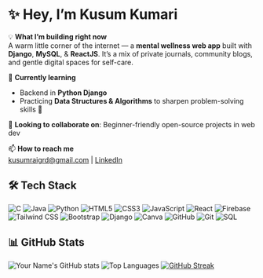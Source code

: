 # ✨ Hey, I’m Kusum Kumari  

💡 **What I’m building right now**  
A warm little corner of the internet — a **mental wellness web app** built with **Django**, **MySQL**, & **ReactJS**. It’s a mix of private journals, community blogs, and gentle digital spaces for self-care. 

🌱 **Currently learning**  
- Backend in **Python Django**  
- Practicing **Data Structures & Algorithms** to sharpen problem-solving skills 🧠

🤝 **Looking to collaborate on**: Beginner-friendly open-source projects in web dev

📫 **How to reach me**  
[kusumraigrd@gmail.com](mailto:kusumraigrd@gmail.com) | [LinkedIn](https://www.linkedin.com/in/kusum-07-kumari/)
 
## 🛠 Tech Stack

![C](https://img.shields.io/badge/C-00599C?style=for-the-badge&logo=c&logoColor=white)
![Java](https://img.shields.io/badge/Java-007396?style=for-the-badge&logo=java&logoColor=white)
![Python](https://img.shields.io/badge/Python-3776AB?style=for-the-badge&logo=python&logoColor=white)
![HTML5](https://img.shields.io/badge/HTML5-E34F26?style=for-the-badge&logo=html5&logoColor=white)
![CSS3](https://img.shields.io/badge/CSS3-1572B6?style=for-the-badge&logo=css3&logoColor=white)
![JavaScript](https://img.shields.io/badge/JavaScript-F7DF1E?style=for-the-badge&logo=javascript&logoColor=black)
![React](https://img.shields.io/badge/React-20232A?style=for-the-badge&logo=react&logoColor=61DAFB)
![Firebase](https://img.shields.io/badge/Firebase-FFCA28?style=for-the-badge&logo=firebase&logoColor=black)
![Tailwind CSS](https://img.shields.io/badge/Tailwind_CSS-38B2AC?style=for-the-badge&logo=tailwind-css&logoColor=white)
![Bootstrap](https://img.shields.io/badge/Bootstrap-7952B3?style=for-the-badge&logo=bootstrap&logoColor=white)
![Django](https://img.shields.io/badge/Django-092E20?style=for-the-badge&logo=django&logoColor=white)
![Canva](https://img.shields.io/badge/Canva-00C4CC?style=for-the-badge&logo=canva&logoColor=white)
![GitHub](https://img.shields.io/badge/GitHub-181717?style=for-the-badge&logo=github&logoColor=white)
![Git](https://img.shields.io/badge/Git-F05032?style=for-the-badge&logo=git&logoColor=white)
![SQL](https://img.shields.io/badge/SQL-336791?style=for-the-badge&logo=postgresql&logoColor=white)

## 📊 GitHub Stats

![Your Name's GitHub stats](https://github-readme-stats.vercel.app/api?username=Kusumkumari-04&show_icons=true&theme=radical)
![Top Languages](https://github-readme-stats.vercel.app/api/top-langs/?username=Kusumkumari-04&layout=compact&theme=radical)
[![GitHub Streak](https://streak-stats.demolab.com?user=Kusumkumari-04&theme=radical&border_radius=10)](https://git.io/streak-stats)








